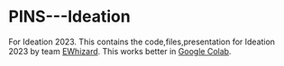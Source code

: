 # PINS---Ideation
For Ideation 2023.
This contains the code,files,presentation for Ideation 2023 by team [EWhizard](https://ewhizard.tech "EWhizard Home").
This works better in [Google Colab](https://colab.research.google.com/drive/1WMq66Qe55pfc9ScyMlnHwejvfAOlZYyh "PINS-Ideation 2023").
